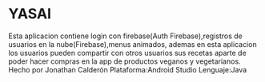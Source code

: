 # YASAI
Esta aplicacion contiene login con firebase(Auth Firebase),registros de usuarios en la nube(Firebase),menus animados,
ademas en esta aplicacion los usuarios pueden compartir con otros usuarios sus recetas aparte de poder hacer compras
en la app de productos veganos y vegetarianos.
Hecho por Jonathan Calderón
Plataforma:Android Studio
Lenguaje:Java
